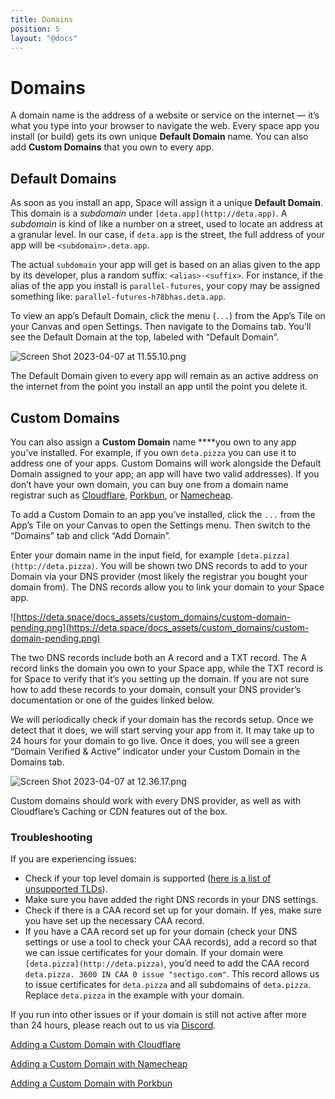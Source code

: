 ```yaml
---
title: Domains
position: 5
layout: "@docs"
---
```


# Domains

A domain name is the address of a website or service on the internet — it’s what you type into your browser to navigate the web. Every space app you install (or build) gets its own unique **Default Domain** name. You can also add **Custom Domains** that you own to every app.

## Default Domains

As soon as you install an app, Space will assign it a unique **Default Domain**. This domain is a *subdomain* under `[deta.app](http://deta.app)`. A *subdomain* is kind of like a number on a street, used to locate an address at a granular level. In our case, if `deta.app` is the street, the full address of your app will be `<subdomain>.deta.app`. 

The actual `subdomain` your app will get is based on an alias given to the app by its developer, plus a random suffix: `<alias>-<suffix>`. For instance, if the alias of the app you install is `parallel-futures`, your copy may be assigned something like: `parallel-futures-h78bhas.deta.app`. 

To view an app’s Default Domain, click the menu (`...`) from the App’s Tile on your Canvas and open Settings. Then navigate to the Domains tab. You’ll see the Default Domain at the top, labeled with “Default Domain”.

![Screen Shot 2023-04-07 at 11.55.10.png](Domains%20d9deecfadb5648d19b30ff118c0dc8cf/Screen_Shot_2023-04-07_at_11.55.10.png)

The Default Domain given to every app will remain as an active address on the internet from the point you install an app until the point you delete it. 

## **Custom Domains**

You can also assign a **Custom Domain** name ****you own to any app you’ve installed. For example, if you own `deta.pizza` you can use it to address one of your apps. Custom Domains will work alongside the Default Domain assigned to your app; an app will have two valid addresses). If you don’t have your own domain, you can buy one from a domain name registrar such as [Cloudflare](https://www.cloudflare.com/products/registrar/), [Porkbun](https://porkbun.com/), or [Namecheap](https://www.namecheap.com/).

To add a Custom Domain to an app you’ve installed, click the `...` from the App’s Tile on your Canvas to open the Settings menu. Then switch to the “Domains” tab and click “Add Domain”.

Enter your domain name in the input field, for example `[deta.pizza](http://deta.pizza)`. You will be shown two DNS records to add to your Domain via your DNS provider (most likely the registrar you bought your domain from). The DNS records allow you to link your domain to your Space app.

![https://deta.space/docs_assets/custom_domains/custom-domain-pending.png](https://deta.space/docs_assets/custom_domains/custom-domain-pending.png)

The two DNS records include both an A record and a TXT record.  The A record links the domain you own to your Space app, while the TXT record is for Space to verify that it’s you setting up the domain. If you are not sure how to add these records to your domain, consult your DNS provider’s documentation or one of the guides linked below.

We will periodically check if your domain has the records setup. Once we detect that it does, we will start serving your app from it.  It may take up to 24 hours for your domain to go live. Once it does, you will see a green “Domain Verified & Active” indicator under your Custom Domain in the Domains tab.

![Screen Shot 2023-04-07 at 12.36.17.png](Domains%20d9deecfadb5648d19b30ff118c0dc8cf/Screen_Shot_2023-04-07_at_12.36.17.png)

Custom domains should work with every DNS provider, as well as with Cloudflare’s Caching or CDN features out of the box.

### **Troubleshooting**

If you are experiencing issues:

- Check if your top level domain is supported ([here is a list of unsupported TLDs](https://help.zerossl.com/hc/en-us/articles/360060119833-Restricted-Countries)).
- Make sure you have added the right DNS records in your DNS settings.
- Check if there is a CAA record set up for your domain. If yes, make sure you have set up the necessary CAA record.
- If you have a CAA record set up for your domain (check your DNS settings or use a tool to check your CAA records), add a record so that we can issue certificates for your domain. If your domain were `[deta.pizza](http://deta.pizza)`, you’d need to add the CAA record `deta.pizza. 3600 IN CAA 0 issue "sectigo.com"`. This record allows us to issue certificates for `deta.pizza` and all subdomains of `deta.pizza`. Replace `deta.pizza` in the example with your domain.

If you run into other issues or if your domain is still not active after more than 24 hours, please reach out to us via [Discord](https://go.deta.dev/discord).

[Adding a Custom Domain with Cloudflare](https://www.notion.so/Adding-a-Custom-Domain-with-Cloudflare-d395a4081c8648b095848ea76acdd112)

[Adding a Custom Domain with Namecheap](https://www.notion.so/Adding-a-Custom-Domain-with-Namecheap-e4419f2e524e49e5bfa1aa00214030b8)

[Adding a Custom Domain with Porkbun](https://www.notion.so/Adding-a-Custom-Domain-with-Porkbun-fb47243151df44db9ebda728f4c1b05d)